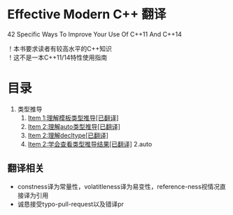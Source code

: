 # Effective Modern C++ 翻译
42 Specific Ways To Improve Your Use Of C++11 And C++14

！本书要求读者有较高水平的C++知识<br>
！这不是一本C++11/14特性使用指南<br>
 

# 目录
1. 类型推导
	1. [Item 1:理解模板类型推导[已翻译]](https://github.com/racaljk/EffectiveModernCppChinese/blob/master/1.DeducingTypes/item1.md)
	2. [Item 2:理解auto类型推导[已翻译]](https://github.com/racaljk/EffectiveModernCppChinese/blob/master/1.DeducingTypes/item2.md)
	3. [Item 2:理解decltype[已翻译]](https://github.com/racaljk/EffectiveModernCppChinese/blob/master/1.DeducingTypes/item3.md)
	3. [Item 2:学会查看类型推导结果[已翻译]](https://github.com/racaljk/EffectiveModernCppChinese/blob/master/1.DeducingTypes/item4.md)
2.auto


## 翻译相关
+ constness译为常量性，volatitleness译为易变性，reference-ness视情况直接译为引用<br>
+ 诚恳接受typo-pull-request以及错译pr